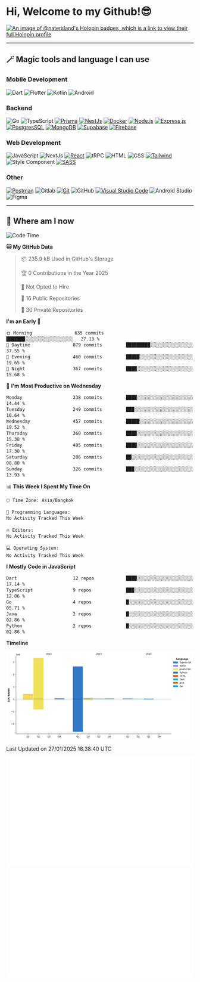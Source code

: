 # Hi, Welcome to my Github!😎

[![An image of @natersland's Holopin badges, which is a link to view their full Holopin profile](https://holopin.me/natersland)](https://holopin.io/@natersland)

---

## 🪄 Magic tools and language I can use

<h3>Mobile Development</h3>
<Span>
    <img alt="Dart" src="https://img.shields.io/badge/Dart-005394?logo=dart&logoColor=white&style=flat" /> 
    <img alt="Flutter" src="https://img.shields.io/badge/Flutter-41C8F2?logo=flutter&logoColor=white&style=flat" /> 
    <img alt="Kotlin" src="https://img.shields.io/badge/Kotlin-B125EA?logo=kotlin&logoColor=white&style=flat" />
    <img alt="Android" src="https://img.shields.io/badge/Android-2FDF85?logo=Android&logoColor=white&style=flat" />
</span>

<h3>Backend</h3>
<Span>
    <img alt="Go" src="https://img.shields.io/badge/Go-02aed9.svg?logo=go&logoColor=white" />
        <img alt="TypeScript" src="https://img.shields.io/badge/TypeScript-007ACC.svg?logo=typescript&logoColor=white" />
    <a href="#"><img alt="Prisma" src="https://img.shields.io/badge/Prisma-0D344B.svg?logo=prisma&logoColor=white"></a>
    <a href="#"><img alt="NestJs" src="https://img.shields.io/badge/Nest.js-D61F49.svg?logo=nestjs&logoColor=white"></a>
    <a href="#"><img alt="Docker" src="https://img.shields.io/badge/Docker-309AEE.svg?logo=docker&logoColor=white"></a>
    <a href="#"><img alt="Node.js" src="https://img.shields.io/badge/Node.js-43853D.svg?logo=node.js&logoColor=white"></a>
    <a href="#"><img alt="Express.js" src="https://img.shields.io/badge/Express.js-404d59.svg?logo=express&logoColor=white"></a>
        <a href="#"><img alt="PostgresSQL" src="https://custom-icon-badges.herokuapp.com/badge/PostgresSQL-2F6893.svg?logo=Postgres&logoColor=white"></a>
    <a href="#"><img alt="MongoDB" src ="https://img.shields.io/badge/MongoDB-4ea94b.svg?logo=mongodb&logoColor=white"></a>
    <a href="#"><img alt="Supabase" src="https://img.shields.io/badge/Supabase-3FCF8E.svg?logo=Supabase&logoColor=white"></a>
    <a href="#"><img alt="Firebase" src="https://img.shields.io/badge/Firebase-029BE5.svg?logo=firebase&logoColor=#029BE5"></a>
</span>

<h3>Web Development</h3>
<Span>
    <img alt="JavaScript" src="https://img.shields.io/badge/JavaScript-F7DF1E?logo=javascript&logoColor=black&style=flat" />
    <img alt="NextJs" src="https://img.shields.io/badge/Next.js-000000.svg?logo=next.js&logoColor=white" />
    <a href="#"><img alt="React" src="https://img.shields.io/badge/React-20232a.svg?logo=react&logoColor=%2361DAFB"></a>
    <img alt="tRPC" src="https://img.shields.io/badge/tRPC-3684BF.svg?logo=trpc&logoColor=white"></a>
    <img alt="HTML" src="https://img.shields.io/badge/HTML-E34F26.svg?logo=html5&logoColor=white" /> 
    <img alt="CSS" src="https://img.shields.io/badge/CSS-1572B6.svg?logo=css3&logoColor=white" />
    <a href="#"><img alt="Tailwind" src="https://img.shields.io/badge/Tailwind-38BEF8.svg?logo=TailwindCSS&logoColor=white"></a>
    <img alt="Style Component" src="https://img.shields.io/badge/-Styled%20Components-DB7093?style=flat&logo=styled-components&logoColor=white" />
    <a href="#"><img alt="SASS" src="https://img.shields.io/badge/Sass-hotpink.svg?logo=SASS&logoColor=white"></a>
</span>


<h3>Other</h3>
<span>
    <a href="#"><img alt="Postman" src="https://img.shields.io/badge/Postman-FF6C37?logo=postman&logoColor=white"></a>
    <img alt="Gitlab" src="https://img.shields.io/badge/-GitLab-D83F28?style=flat&logo=gitlab&logoColor=white" />
    <a href="#"><img alt="Git" src="https://img.shields.io/badge/Git-F05033.svg?logo=git&logoColor=white"></a>
    <img alt="GitHub" src="https://img.shields.io/badge/-Github-181717?style=flat&logo=github&logoColor=white" />
    <a href="#"><img alt="Visual Studio Code" src="https://img.shields.io/badge/Visual%20Studio%20Code-0078d7.svg?logo=visual-studio-code&logoColor=white"></a>
    <img alt="Android Studio" src="https://img.shields.io/badge/Android Studio-a4c639?logo=androidstudio&logoColor=white&style=flat" />
    <img alt="Figma" src="https://img.shields.io/badge/Figma-1794fa?logo=figma&logoColor=white&style=flat" /> 
</span>

---

## 🤔 Where am I now

<!--START_SECTION:waka-->
![Code Time](http://img.shields.io/badge/Code%20Time-684%20hrs%2021%20mins-blue)

**🐱 My GitHub Data** 

> 📦 235.9 kB Used in GitHub's Storage 
 > 
> 🏆 0 Contributions in the Year 2025
 > 
> 🚫 Not Opted to Hire
 > 
> 📜 16 Public Repositories 
 > 
> 🔑 30 Private Repositories 
 > 
**I'm an Early 🐤** 

```text
🌞 Morning                635 commits         ███████░░░░░░░░░░░░░░░░░░   27.13 % 
🌆 Daytime                879 commits         █████████░░░░░░░░░░░░░░░░   37.55 % 
🌃 Evening                460 commits         █████░░░░░░░░░░░░░░░░░░░░   19.65 % 
🌙 Night                  367 commits         ████░░░░░░░░░░░░░░░░░░░░░   15.68 % 
```
📅 **I'm Most Productive on Wednesday** 

```text
Monday                   338 commits         ████░░░░░░░░░░░░░░░░░░░░░   14.44 % 
Tuesday                  249 commits         ███░░░░░░░░░░░░░░░░░░░░░░   10.64 % 
Wednesday                457 commits         █████░░░░░░░░░░░░░░░░░░░░   19.52 % 
Thursday                 360 commits         ████░░░░░░░░░░░░░░░░░░░░░   15.38 % 
Friday                   405 commits         ████░░░░░░░░░░░░░░░░░░░░░   17.30 % 
Saturday                 206 commits         ██░░░░░░░░░░░░░░░░░░░░░░░   08.80 % 
Sunday                   326 commits         ███░░░░░░░░░░░░░░░░░░░░░░   13.93 % 
```


📊 **This Week I Spent My Time On** 

```text
🕑︎ Time Zone: Asia/Bangkok

💬 Programming Languages: 
No Activity Tracked This Week

🔥 Editors: 
No Activity Tracked This Week

💻 Operating System: 
No Activity Tracked This Week
```

**I Mostly Code in JavaScript** 

```text
Dart                     12 repos            ████░░░░░░░░░░░░░░░░░░░░░   17.14 % 
TypeScript               9 repos             ███░░░░░░░░░░░░░░░░░░░░░░   12.86 % 
Go                       4 repos             █░░░░░░░░░░░░░░░░░░░░░░░░   05.71 % 
Java                     2 repos             █░░░░░░░░░░░░░░░░░░░░░░░░   02.86 % 
Python                   2 repos             █░░░░░░░░░░░░░░░░░░░░░░░░   02.86 % 
```



**Timeline**

![Lines of Code chart](https://raw.githubusercontent.com/natersland/natersland/master/assets/bar_graph.png)


 Last Updated on 27/01/2025 18:38:40 UTC
<!--END_SECTION:waka-->

![](https://raw.githubusercontent.com/natersland/my-github-stat/master/generated/languages.svg#gh-dark-mode-only)
![](https://raw.githubusercontent.com/natersland/my-github-stat/master/generated/overview.svg#gh-dark-mode-only)

 </br>

